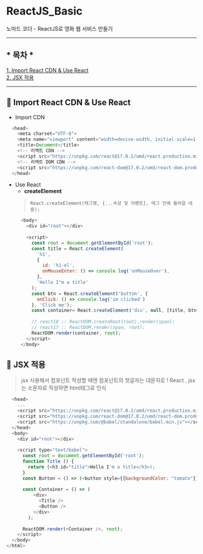 # ReactJS_Basic
노마드 코더 - ReactJS로 영화 웹 서비스 만들기

***
## * 목차 *
[1. Import React CDN & Use React](#-import-react-cdn--use-react)<br>
[2. JSX 적용](#-jsx-적용)
***

## 📍 Import React CDN & Use React

- Import CDN
```javascript
  <head>
    <meta charset="UTF-8">
    <meta name="viewport" content="width=device-width, initial-scale=1.0">
    <title>Document</title>
    <!-- 리액트 CDN -->
    <script src="https://unpkg.com/react@17.0.2/umd/react.production.min.js"></script>
    <!-- 리액트 DOM CDN -->
    <script src="https://unpkg.com/react-dom@17.0.2/umd/react-dom.production.min.js"></script>
  </head>
```

- Use React
  - **createElement**
  > `React.createElement(태그명, {...속성 및 이벤트}, 태그 안에 들어갈 내용);`
  ```javascript
    <body>
      <div id="root"></div>
    
      <script>
        const root = document.getElementById('root');
        const title = React.createElement(
          'h1',
          {
            id: 'h1-el',
            onMouseEnter: () => console.log('onMouseOver'),
          },
          'Hello I"m a title'
        );
        const btn = React.createElement('button', {
          onClick: () => console.log('im clicked')
        }, 'Click me');
        const container= React.createElement('div', null, [title, btn]);
    
        // react18 :: ReactDOM.createRoot(root).render(span);
        // react17 :: ReactDOM.render(span, root);
        ReactDOM.render(container, root);
      </script>
    </body>
  ```

## 📍 JSX 적용
> jsx 사용해서 컴포넌트 작성할 때엔 컴포넌트의 첫글자는 대문자로 ! React , jsx는 소문자로 작성하면 html태그로 인식
```javascript
  <head>
    ...
    <script src="https://unpkg.com/react@17.0.2/umd/react.production.min.js"></script>
    <script src="https://unpkg.com/react-dom@17.0.2/umd/react-dom.production.min.js"></script>
    <script src="https://unpkg.com/@babel/standalone/babel.min.js"></script>
  </head>
  <body>
    <div id="root"></div>
  
    <script type="text/babel">
      const root = document.getElementById('root');
      function Title () {
        return (<h3 id="title">Hello I'm a title</h3>);
      }
      const Button = () => (<button style={{backgroundColor: "tomato"}} onClick={() => console.log("im clicked")} >Click me</button>);
      
      const Container = () => (
          <div>
            <Title />
            <Button />
          </div>
        );
  
      ReactDOM.render(<Container />, root);
    </script>
  </body>
</html>
```
